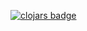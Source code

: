 [![clojars badge](https://img.shields.io/clojars/v/io.github.ajchemist/passwordstore.svg?style=flat-square)](https://clojars.org/io.github.ajchemist/passwordstore)
